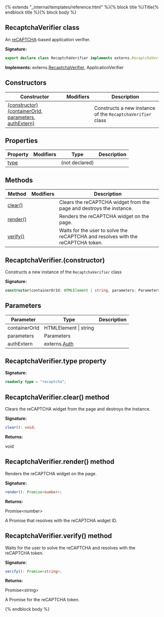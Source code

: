 {% extends "_internal/templates/reference.html" %}{% block title %}Title{% endblock title %}{% block body %}
## RecaptchaVerifier class

An [reCAPTCHA](https://www.google.com/recaptcha/)<!-- -->-based application verifier.

<b>Signature:</b>

```typescript
export declare class RecaptchaVerifier implements externs.RecaptchaVerifier, ApplicationVerifier 
```
<b>Implements:</b> externs.[RecaptchaVerifier](./auth-types.recaptchaverifier.md#recaptchaverifier_class)<!-- -->, ApplicationVerifier

## Constructors

|  Constructor | Modifiers | Description |
|  --- | --- | --- |
|  [(constructor)(containerOrId, parameters, authExtern)](./auth.recaptchaverifier.md#recaptchaverifierconstructor) |  | Constructs a new instance of the <code>RecaptchaVerifier</code> class |

## Properties

|  Property | Modifiers | Type | Description |
|  --- | --- | --- | --- |
|  [type](./auth.recaptchaverifier.md#recaptchaverifiertype_property) |  | (not declared) |  |

## Methods

|  Method | Modifiers | Description |
|  --- | --- | --- |
|  [clear()](./auth.recaptchaverifier.md#recaptchaverifierclear_method) |  | Clears the reCAPTCHA widget from the page and destroys the instance. |
|  [render()](./auth.recaptchaverifier.md#recaptchaverifierrender_method) |  | Renders the reCAPTCHA widget on the page. |
|  [verify()](./auth.recaptchaverifier.md#recaptchaverifierverify_method) |  | Waits for the user to solve the reCAPTCHA and resolves with the reCAPTCHA token. |

## RecaptchaVerifier.(constructor)

Constructs a new instance of the `RecaptchaVerifier` class

<b>Signature:</b>

```typescript
constructor(containerOrId: HTMLElement | string, parameters: Parameters, authExtern: externs.Auth);
```

## Parameters

|  Parameter | Type | Description |
|  --- | --- | --- |
|  containerOrId | HTMLElement \| string |  |
|  parameters | Parameters |  |
|  authExtern | externs.[Auth](./auth-types.auth.md#auth_interface) |  |

## RecaptchaVerifier.type property

<b>Signature:</b>

```typescript
readonly type = "recaptcha";
```

## RecaptchaVerifier.clear() method

Clears the reCAPTCHA widget from the page and destroys the instance.

<b>Signature:</b>

```typescript
clear(): void;
```
<b>Returns:</b>

void

## RecaptchaVerifier.render() method

Renders the reCAPTCHA widget on the page.

<b>Signature:</b>

```typescript
render(): Promise<number>;
```
<b>Returns:</b>

Promise&lt;number&gt;

A Promise that resolves with the reCAPTCHA widget ID.

## RecaptchaVerifier.verify() method

Waits for the user to solve the reCAPTCHA and resolves with the reCAPTCHA token.

<b>Signature:</b>

```typescript
verify(): Promise<string>;
```
<b>Returns:</b>

Promise&lt;string&gt;

A Promise for the reCAPTCHA token.

{% endblock body %}

